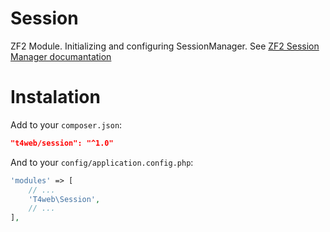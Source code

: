 # Session

ZF2 Module. Initializing and configuring SessionManager. See [ZF2 Session Manager documantation](http://framework.zend.com/manual/current/en/modules/zend.session.manager.html)

# Instalation

Add to your `composer.json`:
```json
"t4web/session": "^1.0"
```

And to your `config/application.config.php`:
```php
'modules' => [
    // ...
    'T4web\Session',
    // ...
],
```
